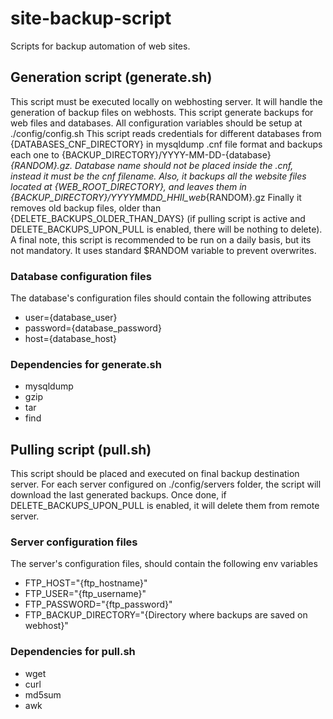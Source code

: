 # site-backup-script
Scripts for backup automation of web sites.

## Generation script (generate.sh)

This script must be executed locally on webhosting server. It will handle the generation of backup files on webhosts. This script generate backups for web files and databases.
All configuration variables should be setup at ./config/config.sh
This script reads credentials for different databases from {DATABASES_CNF_DIRECTORY} in mysqldump .cnf file format and backups each one to {BACKUP_DIRECTORY}/YYYY-MM-DD-{database}_{RANDOM}.gz. Database name should not be placed inside the .cnf, instead it must be the cnf filename.
Also, it backups all the website files located at {WEB_ROOT_DIRECTORY}, and leaves them in {BACKUP_DIRECTORY}/YYYYMMDD_HHII_web_{RANDOM}.gz
Finally it removes old backup files, older than {DELETE_BACKUPS_OLDER_THAN_DAYS} (if pulling script is active and DELETE_BACKUPS_UPON_PULL is enabled, there will be nothing to delete).
A final note, this script is recommended to be run on a daily basis, but its not mandatory. It uses standard $RANDOM variable to prevent overwrites.

### Database configuration files
The database's configuration files should contain the following attributes
- user={database_user}
- password={database_password}
- host={database_host}

### Dependencies for generate.sh
- mysqldump
- gzip
- tar
- find

## Pulling script (pull.sh)
This script should be placed and executed on final backup destination server. For each server configured on ./config/servers folder, the script will download the last generated backups. 
Once done, if DELETE_BACKUPS_UPON_PULL is enabled, it will delete them from remote server.

### Server configuration files
The server's configuration files, should contain the following env variables
- FTP_HOST="{ftp_hostname}"
- FTP_USER="{ftp_username}"
- FTP_PASSWORD="{ftp_password}"
- FTP_BACKUP_DIRECTORY="{Directory where backups are saved on webhost}"

### Dependencies for pull.sh
- wget
- curl
- md5sum
- awk